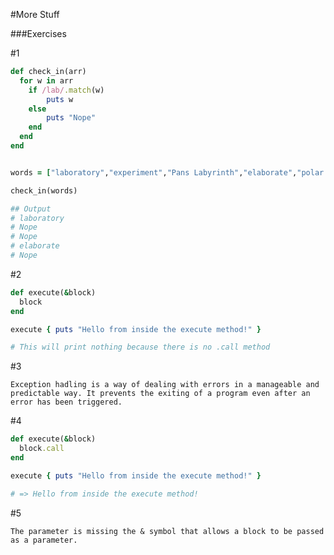 #More Stuff

###Exercises

\#1
```ruby
def check_in(arr)
  for w in arr
    if /lab/.match(w)
        puts w
    else
        puts "Nope"
    end
  end
end


words = ["laboratory","experiment","Pans Labyrinth","elaborate","polar bear"]

check_in(words)

## Output
# laboratory
# Nope
# Nope
# elaborate
# Nope

```

\#2
```ruby
def execute(&block)
  block
end

execute { puts "Hello from inside the execute method!" }

# This will print nothing because there is no .call method

```

\#3

    Exception hadling is a way of dealing with errors in a manageable and predictable way. It prevents the exiting of a program even after an error has been triggered.


\#4
```ruby
def execute(&block)
  block.call
end

execute { puts "Hello from inside the execute method!" }

# => Hello from inside the execute method!

```

\#5

    The parameter is missing the & symbol that allows a block to be passed as a parameter.